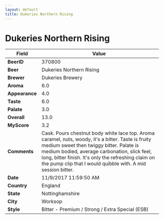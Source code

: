 ```yaml
---
layout: default
title: Dukeries Northern Rising
---
```


# Dukeries Northern Rising

| Field         | Value     |
|---------------|-----------|
| **BeerID** | 370800 |
| **Beer** | Dukeries Northern Rising |
| **Brewer** | Dukeries Brewery |
| **Aroma** | 6.0 |
| **Appearance** | 4.0 |
| **Taste** | 6.0 |
| **Palate** | 3.0 |
| **Overall** | 13.0 |
| **MyScore** | 3.2 |
| **Comments** | Cask. Pours chestnut body white lace top. Aroma caramel, nuts, woody, it&#39;s a bitter. Taste is fruity medium sweet then twiggy bitter. Palate is medium bodied, average carbonation, slick feel, long, bitter finish. It&#39;s only the refreshing claim on the pump clip that I would quibble with. A mid session bitter. |
| **Date** | 11/9/2017 11:59:50 AM |
| **Country** | England |
| **State** | Nottinghamshire |
| **City** | Worksop |
| **Style** | Bitter - Premium / Strong / Extra Special (ESB) |
